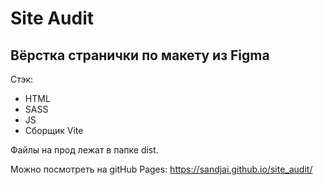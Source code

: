 # Site Audit

## Вёрстка странички по макету из Figma

Стэк:
- HTML
- SASS
- JS
- Сборщик Vite

Файлы на прод лежат в папке dist.

Можно посмотреть на gitHub Pages: 
https://sandjai.github.io/site_audit/